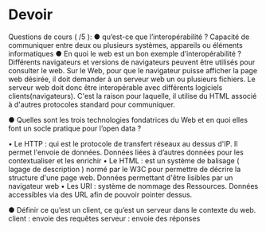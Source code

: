 # Devoir

Questions de cours ( /5 ):
● qu’est-ce que l’interopérabilité ?
Capacité de communiquer entre deux ou plusieurs systèmes, appareils ou éléments informatiques 
● En quoi le web est un bon exemple d’interopérabilité ?
Différents navigateurs et versions de navigateurs peuvent être utilisés pour consulter le web.
Sur le Web, pour que le navigateur puisse afficher la page web désirée, il doit demander à un serveur web un ou plusieurs fichiers.
Le serveur web doit donc être interopérable avec différents logiciels clients(navigateurs). 
C'est la raison pour laquelle, il utilise du HTML associé à d'autres protocoles standard pour communiquer.

● Quelles sont les trois technologies fondatrices du Web et en quoi elles font un socle
pratique pour l’open data ?

•	Le HTTP : qui est le protocole de transfert réseaux au dessus d'IP. Il permet l'envoie de données.
Données liées à d’autres données pour les contextualiser et les enrichir
•	Le HTML : est un système de balisage ( lagage de description ) normé par le W3C pour permettre de décrire la structure d'une page web.
Données permettant d'être lisibles par un navigateur web
•	Les URI : système de nommage des Ressources. 
Données accessibles via des URL afin de pouvoir pointer dessus.

● Définir ce qu’est un client, ce qu’est un serveur dans le contexte du web.
client : envoie des requêtes
serveur : envoie des réponses
